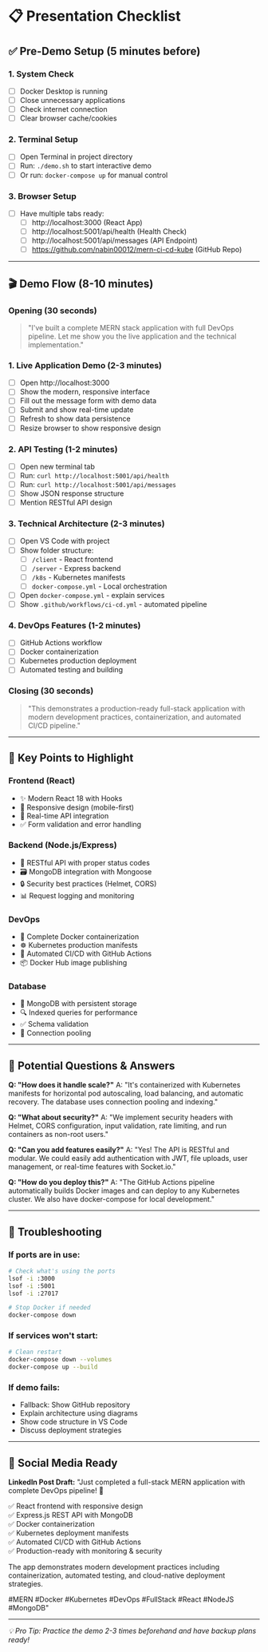 # 📋 Presentation Checklist

## ✅ Pre-Demo Setup (5 minutes before)

### 1. System Check
- [ ] Docker Desktop is running
- [ ] Close unnecessary applications
- [ ] Check internet connection
- [ ] Clear browser cache/cookies

### 2. Terminal Setup
- [ ] Open Terminal in project directory
- [ ] Run: `./demo.sh` to start interactive demo
- [ ] Or run: `docker-compose up` for manual control

### 3. Browser Setup
- [ ] Have multiple tabs ready:
  - [ ] http://localhost:3000 (React App)
  - [ ] http://localhost:5001/api/health (Health Check)
  - [ ] http://localhost:5001/api/messages (API Endpoint)
  - [ ] https://github.com/nabin00012/mern-ci-cd-kube (GitHub Repo)

---

## 🎬 Demo Flow (8-10 minutes)

### Opening (30 seconds)
> "I've built a complete MERN stack application with full DevOps pipeline. Let me show you the live application and the technical implementation."

### 1. Live Application Demo (2-3 minutes)
- [ ] Open http://localhost:3000
- [ ] Show the modern, responsive interface
- [ ] Fill out the message form with demo data
- [ ] Submit and show real-time update
- [ ] Refresh to show data persistence
- [ ] Resize browser to show responsive design

### 2. API Testing (1-2 minutes)
- [ ] Open new terminal tab
- [ ] Run: `curl http://localhost:5001/api/health`
- [ ] Run: `curl http://localhost:5001/api/messages`
- [ ] Show JSON response structure
- [ ] Mention RESTful API design

### 3. Technical Architecture (2-3 minutes)
- [ ] Open VS Code with project
- [ ] Show folder structure:
  - [ ] `/client` - React frontend
  - [ ] `/server` - Express backend  
  - [ ] `/k8s` - Kubernetes manifests
  - [ ] `docker-compose.yml` - Local orchestration
- [ ] Open `docker-compose.yml` - explain services
- [ ] Show `.github/workflows/ci-cd.yml` - automated pipeline

### 4. DevOps Features (1-2 minutes)
- [ ] GitHub Actions workflow
- [ ] Docker containerization
- [ ] Kubernetes production deployment
- [ ] Automated testing and building

### Closing (30 seconds)
> "This demonstrates a production-ready full-stack application with modern development practices, containerization, and automated CI/CD pipeline."

---

## 🎯 Key Points to Highlight

### Frontend (React)
- ✨ Modern React 18 with Hooks
- 📱 Responsive design (mobile-first)
- 🔄 Real-time API integration
- ✅ Form validation and error handling

### Backend (Node.js/Express)
- 🚀 RESTful API with proper status codes
- 🗃️ MongoDB integration with Mongoose
- 🔒 Security best practices (Helmet, CORS)
- 📊 Request logging and monitoring

### DevOps
- 🐳 Complete Docker containerization
- ☸️ Kubernetes production manifests
- 🔄 Automated CI/CD with GitHub Actions
- 📦 Docker Hub image publishing

### Database
- 💾 MongoDB with persistent storage
- 🔍 Indexed queries for performance
- ✅ Schema validation
- 🔄 Connection pooling

---

## 💬 Potential Questions & Answers

**Q: "How does it handle scale?"**
A: "It's containerized with Kubernetes manifests for horizontal pod autoscaling, load balancing, and automatic recovery. The database uses connection pooling and indexing."

**Q: "What about security?"**
A: "We implement security headers with Helmet, CORS configuration, input validation, rate limiting, and run containers as non-root users."

**Q: "Can you add features easily?"**
A: "Yes! The API is RESTful and modular. We could easily add authentication with JWT, file uploads, user management, or real-time features with Socket.io."

**Q: "How do you deploy this?"**
A: "The GitHub Actions pipeline automatically builds Docker images and can deploy to any Kubernetes cluster. We also have docker-compose for local development."

---

## 🚨 Troubleshooting

### If ports are in use:
```bash
# Check what's using the ports
lsof -i :3000
lsof -i :5001
lsof -i :27017

# Stop Docker if needed
docker-compose down
```

### If services won't start:
```bash
# Clean restart
docker-compose down --volumes
docker-compose up --build
```

### If demo fails:
- Fallback: Show GitHub repository
- Explain architecture using diagrams
- Show code structure in VS Code
- Discuss deployment strategies

---

## 📱 Social Media Ready

**LinkedIn Post Draft:**
"Just completed a full-stack MERN application with complete DevOps pipeline! 🚀

✅ React frontend with responsive design  
✅ Express.js REST API with MongoDB  
✅ Docker containerization  
✅ Kubernetes deployment manifests  
✅ Automated CI/CD with GitHub Actions  
✅ Production-ready with monitoring & security  

The app demonstrates modern development practices including containerization, automated testing, and cloud-native deployment strategies.

#MERN #Docker #Kubernetes #DevOps #FullStack #React #NodeJS #MongoDB"

---

*💡 Pro Tip: Practice the demo 2-3 times beforehand and have backup plans ready!*
